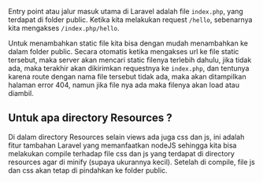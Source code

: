 Entry point atau jalur masuk utama di Laravel adalah file `index.php`, yang terdapat di folder public. Ketika kita melakukan request `/hello`, sebenarnya kita mengakses `/index.php/hello`.

Untuk menambahkan static file kita bisa dengan mudah menambahkan ke dalam folder public. Secara otomatis ketika mengakses url ke file static tersebut, maka server akan mencari static filenya terlebih dahulu, jika tidak ada, maka terakhir akan dikirimkan requestnya ke `index.php`, dan tentunya karena route dengan nama file tersebut tidak ada, maka akan ditampilkan halaman error 404, namun jika file nya ada maka filenya akan load atau diambil.

## Untuk apa directory Resources ?

Di dalam directory Resources selain views ada juga css dan js, ini adalah fitur tambahan Laravel yang memanfaatkan nodeJS sehingga kita bisa melakukan compile terhadap file css dan js yang terdapat di directory resources agar di minify (supaya ukurannya kecil). Setelah di compile, file js dan css akan tetap di pindahkan ke folder public.